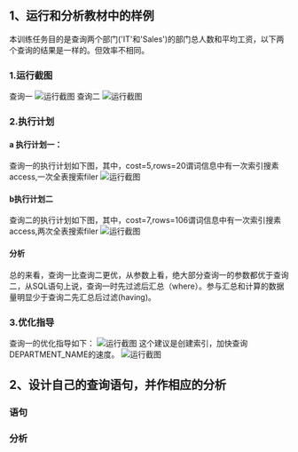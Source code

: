 
## 1、运行和分析教材中的样例
  本训练任务目的是查询两个部门('IT'和'Sales')的部门总人数和平均工资，以下两个查询的结果是一样的。但效率不相同。
### 1.运行截图
查询一
  ![运行截图](https://github.com/Jormunx/Oracle/blob/master/test1/Photo/1.png)
 查询二
  ![运行截图](https://github.com/Jormunx/Oracle/blob/master/test1/Photo/2.png)
### 2.执行计划
  #### a 执行计划一：
  查询一的执行计划如下图，其中，cost=5,rows=20谓词信息中有一次索引搜素access,一次全表搜索filer
  ![运行截图](https://github.com/Jormunx/Oracle/blob/master/test1/Photo/执行计划1.png)
  #### b执行计划二
   查询二的执行计划如下图，其中，cost=7,rows=106谓词信息中有一次索引搜素access,两次全表搜索filer
  ![运行截图](https://github.com/Jormunx/Oracle/blob/master/test1/Photo/执行计划2.png)
  #### 分析
总的来看，查询一比查询二更优，从参数上看，绝大部分查询一的参数都优于查询二，从SQL语句上说，查询一时先过滤后汇总（where）。参与汇总和计算的数据量明显少于查询二先汇总后过滤(having)。
### 3.优化指导
查询一的优化指导如下：
  ![运行截图](https://github.com/Jormunx/Oracle/blob/master/test1/Photo/3.png)
  这个建议是创建索引，加快查询DEPARTMENT_NAME的速度。
    ![运行截图](https://github.com/Jormunx/Oracle/blob/master/test1/Photo/4.png)
## 2、设计自己的查询语句，并作相应的分析
  ### 语句
    
  ### 分析
